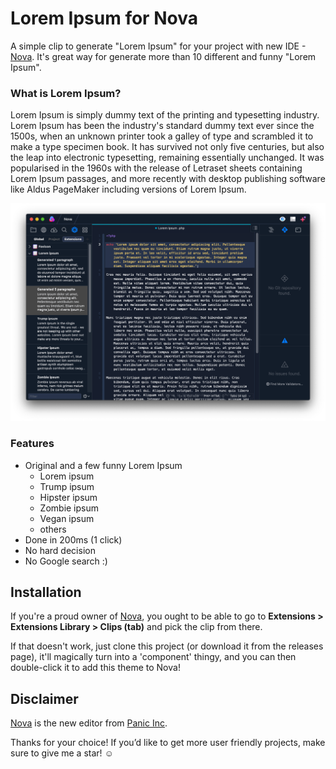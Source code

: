 # Lorem Ipsum for Nova

A simple clip to generate "Lorem Ipsum" for your project with new IDE - [Nova](https://nova.app/). It's great way for generate more than 10 different and funny "Lorem Ipsum".

### What is Lorem Ipsum?
Lorem Ipsum is simply dummy text of the printing and typesetting industry. Lorem Ipsum has been the industry's standard dummy text ever since the 1500s, when an unknown printer took a galley of type and scrambled it to make a type specimen book. It has survived not only five centuries, but also the leap into electronic typesetting, remaining essentially unchanged. It was popularised in the 1960s with the release of Letraset sheets containing Lorem Ipsum passages, and more recently with desktop publishing software like Aldus PageMaker including versions of Lorem Ipsum.

![Lorem Ipsum for Nova](https://github.com/PerfectoWeb/nova-lorem-clip/raw/master/example_preview.png)

### Features
- Original and a few funny Lorem Ipsum
	- Lorem ipsum
	- Trump ipsum
	- Hipster ipsum
	- Zombie ipsum
	- Vegan ipsum
	- others
- Done in 200ms (1 click)
- No hard decision
- No Google search :)

## Installation
If you're a proud owner of [Nova](https://panic.com/nova), you ought to be able to go to **Extensions > Extensions Library > Clips (tab)** and pick the clip from there.

If that doesn't work, just clone this project (or download it from the releases page), it'll magically turn into a 'component' thingy, and you can then double-click it to add this theme to Nova!

## Disclaimer

[Nova](https://panic.com/nova) is the new editor from [Panic Inc](https://panic.com).

Thanks for your choice!
If you’d like to get more user friendly projects, make sure to give me a star! ☺️
